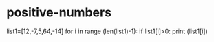 # positive-numbers
list1=[12,-7,5,64,-14]
for i in range (len(list1)-1):
    if list1[i]>0:
        print (list1[i])
